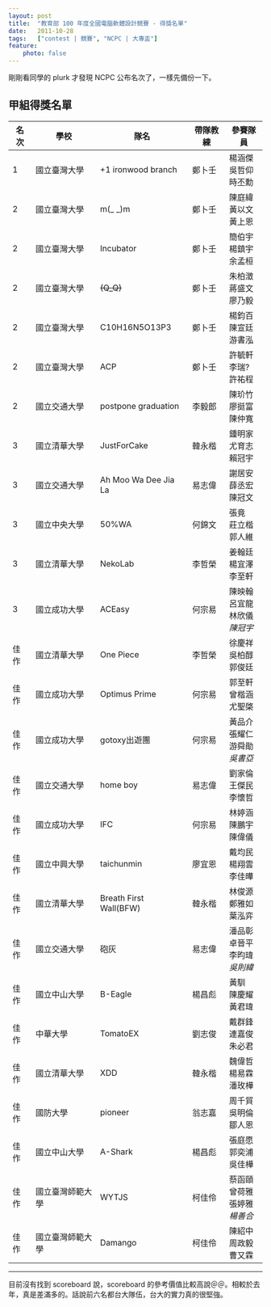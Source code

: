 ```yaml
---
layout: post
title:  "教育部 100 年度全國電腦軟體設計競賽 - 得獎名單"
date:   2011-10-28
tags:   ["contest | 競賽", "NCPC | 大專盃"]
feature:
    photo: false
---
```


剛剛看同學的 plurk 才發現 NCPC 公布名次了，一樣先備份一下。

## 甲組得獎名單

| 名次 | 學校 | 隊名 | 帶隊教練 | 參賽隊員 |
| ---- | ---- | ---- | ---- | ---- |
| 1 | 國立臺灣大學 | +1 ironwood branch | 鄭卜壬 | 楊涵傑<br/>吳哲仰<br/>時丕勳 |
| 2 | 國立臺灣大學 | m(_ _)m | 鄭卜壬 | 陳庭緯<br/>黃以文<br/>黃上恩 |
| 2 | 國立臺灣大學 | Incubator | 鄭卜壬 | 簡伯宇<br/>楊鎮宇<br/>余孟桓 |
| 2 | 國立臺灣大學 | ~~(Q_Q)~~ | 鄭卜壬 | 朱柏澂<br/>蔣盛文<br/>廖乃毅 |
| 2 | 國立臺灣大學 | C10H16N5O13P3 | 鄭卜壬 | 楊鈞百<br/>陳宣廷<br/>游書泓 |
| 2 | 國立臺灣大學 | ACP | 鄭卜壬 | 許毓軒<br/>李瑞?<br/>許祐程 |
| 2 | 國立交通大學 | postpone graduation | 李毅郎 | 陳玠竹<br/>廖挺富<br/>陳仲寬 |
| 3 | 國立清華大學 | JustForCake | 韓永楷 | 鍾明家<br/>尤育志<br/>賴冠宇 |
| 3 | 國立交通大學 | Ah Moo Wa Dee Jia La | 易志偉 | 謝居安<br/>薛丞宏<br/>陳冠文 |
| 3 | 國立中央大學 | 50%WA | 何錦文 | 張竟<br/>莊立楷<br/>郭人維 |
| 3 | 國立清華大學 | NekoLab | 李哲榮 | 姜翰廷<br/>楊宜澤<br/>李至軒 |
| 3 | 國立成功大學 | ACEasy | 何宗易 | 陳映翰<br/>呂宜龍<br/>林欣儀<br/>*陳冠宇* |
| 佳作 | 國立清華大學 | One Piece | 李哲榮 | 徐慶祥<br/>吳柏醇<br/>郭俊廷 |
| 佳作 | 國立成功大學 | Optimus Prime | 何宗易 | 郭至軒<br/>曾楷涵<br/>尤聖棨 |
| 佳作 | 國立成功大學 | gotoxy出遊團 | 何宗易 | 黃品介<br/>張耀仁<br/>游舜勛<br/>*吳書亞* |
| 佳作 | 國立交通大學 | home boy | 易志偉 | 劉家倫<br/>王傑民<br/>李懷哲 |
| 佳作 | 國立成功大學 | IFC | 何宗易 | 林婷涵<br/>陳鵬宇<br/>陳偉儀 |
| 佳作 | 國立中興大學 | taichunmin | 廖宜恩 | 戴均民<br/>楊翔雲<br/>李佳曄 |
| 佳作 | 國立清華大學 | Breath First Wall(BFW) | 韓永楷 | 林俊源<br/>鄭雅如<br/>葉泓弈 |
| 佳作 | 國立交通大學 | 砲灰 | 易志偉 | 潘品彰<br/>卓晉平<br/>李昀瑋<br/>*吳則緯* |
| 佳作 | 國立中山大學 | B-Eagle | 楊昌彪 | 黃馴<br/>陳慶耀<br/>黃君瑋 |
| 佳作 | 中華大學 | TomatoEX | 劉志俊 | 戴群鋒<br/>連嘉俊<br/>朱必君 |
| 佳作 | 國立清華大學 | XDD | 韓永楷 | 魏偉哲<br/>楊易霖<br/>潘玫樺 |
| 佳作 | 國防大學 | pioneer | 翁志嘉 | 周千貿<br/>吳明倫<br/>鄒人恩 |
| 佳作 | 國立中山大學 | A-Shark | 楊昌彪 | 張庭愿<br/>郭奕浦<br/>吳佳樺 |
| 佳作 | 國立臺灣師範大學 | WYTJS | 柯佳伶 | 蔡函頤<br/>曾荷雅<br/>張婷雅<br/>*楊善合* |
| 佳作 | 國立臺灣師範大學 | Damango | 柯佳伶 | 陳紹中<br/>周政毅<br/>曹又霖 |

- - - - - - - - - -

目前沒有找到 scoreboard 說，scoreboard 的參考價值比較高說＠＠。相較於去年，真是差滿多的。話說前六名都台大隊伍，台大的實力真的很堅強。

<!--
或許我真的完全不如他，好像一直只能當他的影子吧。每當看到自己又再一次的失敗時，總是一股心灰意冷，覺得努力還是贏不過天才。雖然我們都一年沒練習了，但過去付出了心血我相信我不比任何人少。有多少東西是我教他的，有多少資料是我找的，有多少時間是我付出的。

曾經為了那一股腦兒的衝動，那想要前進 world final 的傻勁付出。換來的只不過是一句「我覺得玩線上遊戲對我來說比較有意義」。為此爭吵不合，專題分開了。但我認為在 ACM-ICPC 這比賽，我們三個仍然是最有默契的團隊，也是成大最強的一隊。我也在去問了你一次還要不要一起比賽，也是換來一句「我覺得我跟你們一組會變弱，自己一個會比較強」。

在我聽到這句話後，我想我恨你了。我覺得我只不過是在用自己的熱臉貼你的冷屁股。或許我只是覺得你真的很強，沒跟你一隊我就得不了名了，覺得自己得利的機會不見了吧。接著南程盃，你拿第一名，另一隊拿第二名，我卻真的是連個佳作都沒有拿到。那一場比賽，似乎完全將我否定了。

看到你又再版上說練 ACM 多有意義怎樣的屁話，你當初的 online game 呢？不是線上遊戲比較有意義嗎？

純粹心情不好，抒發一下。接著還有一場 ICPC 要比，真可惜今年沒機會出國。
-->
